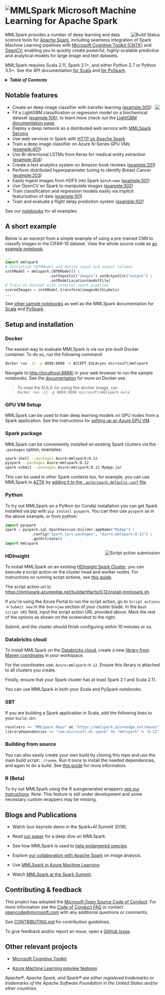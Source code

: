 ![MMLSpark](https://mmlspark.azureedge.net/icons/mmlspark.svg)
Microsoft Machine Learning for Apache Spark
===========================================

<img title="Build Status" align="right"
     src="https://mmlspark.azureedge.net/icons/BuildStatus.svg" />

MMLSpark provides a number of deep learning and data science tools for [Apache
Spark](https://github.com/apache/spark), including seamless integration of
Spark Machine Learning pipelines with [Microsoft Cognitive Toolkit
(CNTK)](https://github.com/Microsoft/CNTK) and
[OpenCV](http://www.opencv.org/), enabling you to quickly create powerful,
highly-scalable predictive and analytical models for large image and text
datasets.

MMLSpark requires Scala 2.11, Spark 2.1+, and either Python 2.7 or Python 3.5+.
See the API documentation [for
Scala](http://mmlspark.azureedge.net/docs/scala/) and [for
PySpark](http://mmlspark.azureedge.net/docs/pyspark/).

<details>
<summary><strong><em>Table of Contents</em></strong></summary>

* [Notable features](#notable-features)
* [A short example](#a-short-example)
* [Setup and installation](#setup-and-installation)
  - [Docker](#docker)
  - [GPU VM Setup](#gpu-vm-setup)
  - [Spark package](#spark-package)
  - [Python](#python)
  - [HDInsight](#hdinsight)
  - [Databricks cloud](#databricks-cloud)
  - [SBT](#sbt)
  - [Building from source](#building-from-source)
* [Blogs and Publications](#blogs-and-publications)
* [Contributing & feedback](#contributing--feedback)
* [Other relevant projects](#other-relevant-projects)

</details>


## Notable features

[<img src="https://mmlspark.azureedge.net/icons/ReleaseNotes.svg" align="right"
  />](https://github.com/Azure/mmlspark/releases)

* Create an deep image classifier with transfer learning ([example:305])
* Fit a LightGBM classification or regression model on a biochemical dataset
  ([example:106]), to learn more check out the [LightGBM documentation
  page](docs/lightgbm.md).
* Deploy a deep network as a distributed web service with [MMLSpark
  Serving](docs/mmlspark-serving.md)
* Use web services in Spark with [HTTP on Apache Spark](docs/http.md)
* Train a deep image classifier on Azure N-Series GPU VMs ([example:401])
* Use Bi-directional LSTMs from Keras for medical entity extraction
  ([example:304])
* Create a text analytics system on Amazon book reviews ([example:201])
* Perform distributed hyperparameter tuning to identify Breast Cancer
  ([example:203])
* Easily ingest images from HDFS into Spark `DataFrame` ([example:301])
* Use OpenCV on Spark to manipulate images ([example:302])
* Train classification and regression models easily via implicit featurization
  of data ([example:101])
* Train and evaluate a flight delay prediction system ([example:102])

See our [notebooks](notebooks/samples/) for all examples.

[example:101]: notebooks/samples/101%20-%20Adult%20Census%20Income%20Training.ipynb
  "Adult Census Income Training"
[example:102]: notebooks/samples/102%20-%20Regression%20Example%20with%20Flight%20Delay%20Dataset.ipynb
  "Regression Example with Flight Delay Dataset"
[example:106]: notebooks/samples/106%20-%20Quantile%20Regression%20with%20LightGBM.ipynb
  "Quantile Regression with LightGBM"
[example:201]: notebooks/samples/201%20-%20Amazon%20Book%20Reviews%20-%20TextFeaturizer.ipynb
  "Amazon Book Reviews - TextFeaturizer"
[example:203]: notebooks/samples/203%20-%20Breast%20Cancer%20-%20Tune%20Hyperparameters.ipynb
  "Hyperparameter Tuning with MMLSpark"
[example:301]: notebooks/samples/301%20-%20CIFAR10%20CNTK%20CNN%20Evaluation.ipynb
  "CIFAR10 CNTK CNN Evaluation"
[example:302]: notebooks/samples/302%20-%20Pipeline%20Image%20Transformations.ipynb
  "Pipeline Image Transformations"
[example:304]: notebooks/samples/304%20-%20Medical%20Entity%20Extraction.ipynb
  "Medical Entity Extraction"
[example:305]: notebooks/samples/305%20-%20Flowers%20ImageFeaturizer.ipynb
  "Deep Flower Classification"
[example:401]: notebooks/gpu/401%20-%20CNTK%20train%20on%20HDFS.ipynb
  "CIFAR10 CNTK CNN Training"

## A short example

Below is an excerpt from a simple example of using a pre-trained CNN to
classify images in the CIFAR-10 dataset.  View the whole source code as [an
example notebook][example:301].

   ```python
   ...
   import mmlspark
   # Initialize CNTKModel and define input and output columns
   cntkModel = mmlspark.CNTKModel() \
                       .setInputCol("images").setOutputCol("output") \
                       .setModelLocation(modelFile)
   # Train on dataset with internal spark pipeline
   scoredImages = cntkModel.transform(imagesWithLabels)
   ...
   ```

See [other sample notebooks](notebooks/samples/) as well as the MMLSpark
documentation for [Scala](http://mmlspark.azureedge.net/docs/scala/) and
[PySpark](http://mmlspark.azureedge.net/docs/pyspark/).

## Setup and installation

### Docker

The easiest way to evaluate MMLSpark is via our pre-built Docker container.  To
do so, run the following command:

   ```bash
   docker run -it -p 8888:8888 -e ACCEPT_EULA=yes microsoft/mmlspark
   ```

Navigate to <http://localhost:8888/> in your web browser to run the sample
notebooks.  See the [documentation](docs/docker.md) for more on Docker use.

> To read the EULA for using the docker image, run \
> `docker run -it -p 8888:8888 microsoft/mmlspark eula`

### GPU VM Setup

MMLSpark can be used to train deep learning models on GPU nodes from a Spark
application.  See the instructions for [setting up an Azure GPU
VM](docs/gpu-setup.md).

### Spark package

MMLSpark can be conveniently installed on existing Spark clusters via the
`--packages` option, examples:

   ```bash
   spark-shell --packages Azure:mmlspark:0.12
   pyspark --packages Azure:mmlspark:0.12
   spark-submit --packages Azure:mmlspark:0.12 MyApp.jar
   ```

This can be used in other Spark contexts too, for example, you can use MMLSpark
in [AZTK](https://github.com/Azure/aztk/) by [adding it to the
`.aztk/spark-defaults.conf`
file](https://github.com/Azure/aztk/wiki/PySpark-on-Azure-with-AZTK#optional-set-up-mmlspark).

### Python

To try out MMLSpark on a Python (or Conda) installation you can get Spark
installed via pip with `pip install pyspark`.  You can then use `pyspark` as in
the above example, or from python:

   ```python
   import pyspark
   spark = pyspark.sql.SparkSession.builder.appName("MyApp") \
               .config("spark.jars.packages", "Azure:mmlspark:0.12") \
               .getOrCreate()
   import mmlspark
   ```

<img title="Script action submission" src="http://i.imgur.com/oQcS0R2.png" align="right" />

### HDInsight

To install MMLSpark on an existing [HDInsight Spark
Cluster](https://docs.microsoft.com/en-us/azure/hdinsight/), you can execute a
script action on the cluster head and worker nodes.  For instructions on
running script actions, see [this
guide](https://docs.microsoft.com/en-us/azure/hdinsight/hdinsight-hadoop-customize-cluster-linux#use-a-script-action-during-cluster-creation).

The script action url is:
<https://mmlspark.azureedge.net/buildartifacts/0.12/install-mmlspark.sh>.

If you're using the Azure Portal to run the script action, go to `Script
actions` → `Submit new` in the `Overview` section of your cluster blade.  In
the `Bash script URI` field, input the script action URL provided above.  Mark
the rest of the options as shown on the screenshot to the right.

Submit, and the cluster should finish configuring within 10 minutes or so.

### Databricks cloud

To install MMLSpark on the [Databricks
cloud](http://community.cloud.databricks.com), create a new [library from Maven
coordinates](https://docs.databricks.com/user-guide/libraries.html#libraries-from-maven-pypi-or-spark-packages)
in your workspace.

For the coordinates use: `Azure:mmlspark:0.12`.  Ensure this library is
attached to all clusters you create.

Finally, ensure that your Spark cluster has at least Spark 2.1 and Scala 2.11.

You can use MMLSpark in both your Scala and PySpark notebooks.

### SBT

If you are building a Spark application in Scala, add the following lines to
your `build.sbt`:

   ```scala
   resolvers += "MMLSpark Repo" at "https://mmlspark.azureedge.net/maven"
   libraryDependencies += "com.microsoft.ml.spark" %% "mmlspark" % "0.12"
   ```

### Building from source

You can also easily create your own build by cloning this repo and use the main
build script: `./runme`.  Run it once to install the needed dependencies, and
again to do a build.  See [this guide](docs/developer-readme.md) for more
information.

### R (Beta)

To try out MMLSpark using the R autogenerated wrappers [see our
instructions](docs/R-setup.md).  Note: This feature is still under development
and some necessary custom wrappers may be missing.

## Blogs and Publications
* Watch [our keynote demo in the Spark+AI Summit 2018].

* Read [our paper] for a deep dive on MMLSpark.

* See how MMLSpark is used to [help endangered species].

* Explore [our collaboration with Apache Spark] on image analysis.

* Use [MMLSpark in Azure Machine Learning].

* Watch [MMLSpark at the Spark Summit].

[our keynote demo in the Spark+AI 2018]: https://databricks.com/sparkaisummit/north-america/spark-summit-2018-keynotes#Intelligent-cloud
  "Developing for the Intelligent Cloud and Intelligent Edge"
[our paper]: https://arxiv.org/abs/1804.04031
  "Flexible and Scalable Deep Learning with MMLSpark"
[help endangered species]: https://customers.microsoft.com/en-us/story/snow-leopard-trust-nonprofit-azure
  "Saving snow leopards with deep learning and computer vision on Spark"
[our collaboration with Apache Spark]: https://blogs.technet.microsoft.com/machinelearning/2018/03/05/image-data-support-in-apache-spark/
  "Image Data Support in Apache Spark"
[MMLSpark in Azure Machine Learning]: https://docs.microsoft.com/en-us/azure/machine-learning/preview/how-to-use-mmlspark
  "How to Use Microsoft Machine Learning Library for Apache Spark"
[MMLSpark at the Spark Summit]: https://databricks.com/session/mmlspark-lessons-from-building-a-sparkml-compatible-machine-learning-library-for-apache-spark
  "MMLSpark: Lessons from Building a SparkML-Compatible Machine Learning Library for Apache Spark"

## Contributing & feedback

This project has adopted the [Microsoft Open Source Code of Conduct].  For more
information see the [Code of Conduct FAQ] or contact
[opencode@microsoft.com](mailto:opencode@microsoft.com) with any additional
questions or comments.

[Microsoft Open Source Code of Conduct]: https://opensource.microsoft.com/codeofconduct/
[Code of Conduct FAQ]: https://opensource.microsoft.com/codeofconduct/faq/

See [CONTRIBUTING.md](CONTRIBUTING.md) for contribution guidelines.

To give feedback and/or report an issue, open a [GitHub
Issue](https://help.github.com/articles/creating-an-issue/).


## Other relevant projects

* [Microsoft Cognitive Toolkit](https://github.com/Microsoft/CNTK)

* [Azure Machine Learning
  preview features](https://docs.microsoft.com/en-us/azure/machine-learning/preview)

*Apache®, Apache Spark, and Spark® are either registered trademarks or
trademarks of the Apache Software Foundation in the United States and/or other
countries.*
